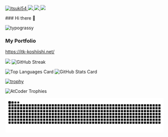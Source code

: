 <p align="left">
  <a href="https://github.com/itsuki54/itsuki54/">
    <img src="https://komarev.com/ghpvc/?username=itsuki54" alt="itsuki54" />
  </a>
  <a href="https://github.com/itsuki54">
    <img height="20" src="https://img.shields.io/github/followers/itsuki54?label=follow&logo=github&style=flat" />
  </a>
  <a href="http://qiita.com/Itsuki54">
    <img height="20" src="https://qiita-badge.apiapi.app/s/Itsuki54/posts.svg" />
  </a>
  <//qiita.com/Itsuki54">
    <img height="20" src="https://qiita-badge.apiapi.app/s/Itsuki54/contributions.svg" />
  </a>
</p>
### Hi there 👋

![typograssy](https://typograssy.deno.dev/api?text=itsuki54)

### My Portfolio
https://itk-koshiishi.net/

![](https://github-profile-summary-cards.vercel.app/api/cards/profile-details?username=itsuki54&theme=2077&count_private=true)
![GitHub Streak](https://streak-stats.demolab.com/?user=itsuki54&theme=tokyonight)

<div align="left">
  <img src="https://github-readme-stats.vercel.app/api/top-langs/?username=itsuki54&layout=compact&theme=tokyonight&count_private=true" alt="Top Languages Card" width="35%" />
  <img src="https://github-readme-stats.vercel.app/api?username=itsuki54&theme=tokyonight&count_private=true" alt="GitHub Stats Card" width="40%" />
</div>

[![trophy](https://github-profile-trophy.vercel.app/?username=itsuki54&theme=onedark&count_private=true)](https://github-profile-trophy.vercel.app/?username=itsuki54&theme=tokyonight)

![AtCoder Trophies](https://atcoder-trophies.vercel.app/api/v1/atcoder?username=itsuki_54&theme=monokai)

<picture>
  <source media="(prefers-color-scheme: dark)" srcset="./img/snake-dark.svg">
  <source media="(prefers-color-scheme: light)" srcset="./img/snake.svg">
  <img alt="github contribution grid snake animation" src="./img/snake.svg">
</picture>
